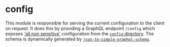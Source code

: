 # config

This module is responsible for serving the current configuration to the client on request. It does this by providing a GraphQL endpoint `/config` which exposes ['all non sensitive'](../../config/README.md#configuration-sensitivity) configuration from the [`config` directory](../../config). The schema is dynamically generated by [`json-to-simple-graphql-schema`](https://github.com/walmartlabs/json-to-simple-graphql-schema).
